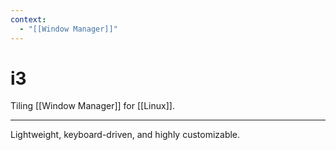 ```yaml
---
context:
  - "[[Window Manager]]"
---
```


# i3

Tiling [[Window Manager]] for [[Linux]].

---

Lightweight, keyboard-driven, and highly customizable.
